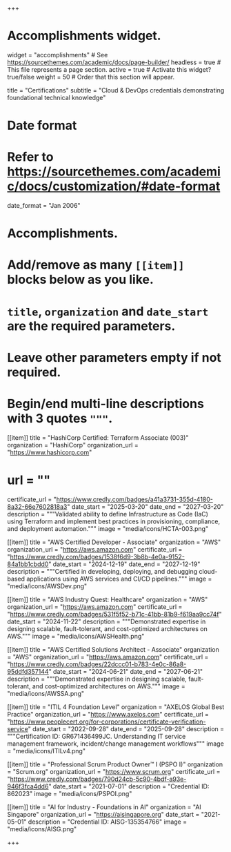 +++
# Accomplishments widget.
widget = "accomplishments"  # See https://sourcethemes.com/academic/docs/page-builder/
headless = true  # This file represents a page section.
active = true  # Activate this widget? true/false
weight = 50  # Order that this section will appear.

title = "Certifications"
subtitle = "Cloud & DevOps credentials demonstrating foundational technical knowledge"

# Date format
#   Refer to https://sourcethemes.com/academic/docs/customization/#date-format
date_format = "Jan 2006"

# Accomplishments.
#   Add/remove as many `[[item]]` blocks below as you like.
#   `title`, `organization` and `date_start` are the required parameters.
#   Leave other parameters empty if not required.
#   Begin/end multi-line descriptions with 3 quotes `"""`.

[[item]]
  title = "HashiCorp Certified: Terraform Associate (003)"
  organization = "HashiCorp"
  organization_url = "https://www.hashicorp.com"
  # url = ""
  certificate_url = "https://www.credly.com/badges/a41a3731-355d-4180-8a32-66e7602818a3"
  date_start = "2025-03-20"
  date_end = "2027-03-20"
  description = """Validated ability to define Infrastructure as Code (IaC) using Terraform and implement best practices in provisioning, compliance, and deployment automation."""
  image = "media/icons/HCTA-003.png"

[[item]]
  title = "AWS Certified Developer - Associate"
  organization = "AWS"
  organization_url = "https://aws.amazon.com"
  certificate_url = "https://www.credly.com/badges/1538f6d9-3b8b-4e0a-9152-84a1bb1cbdd0"
  date_start = "2024-12-19"
  date_end = "2027-12-19"
  description = """Certified in developing, deploying, and debugging cloud-based applications using AWS services and CI/CD pipelines."""
  image = "media/icons/AWSDev.png"

[[item]]
  title = "AWS Industry Quest: Healthcare"
  organization = "AWS"
  organization_url = "https://aws.amazon.com"
  certificate_url = "https://www.credly.com/badges/531f5f52-b71c-41bb-81b9-f619aa9cc74f"
  date_start = "2024-11-22"
  description = """Demonstrated expertise in designing scalable, fault-tolerant, and cost-optimized architectures on AWS."""
  image = "media/icons/AWSHealth.png"
  
[[item]]
  title = "AWS Certified Solutions Architect - Associate"
  organization = "AWS"
  organization_url = "https://aws.amazon.com"
  certificate_url = "https://www.credly.com/badges/22dccc01-b783-4e0c-86a8-95ddfd357144"
  date_start = "2024-06-21"
  date_end = "2027-06-21"
  description = """Demonstrated expertise in designing scalable, fault-tolerant, and cost-optimized architectures on AWS."""
  image = "media/icons/AWSSA.png"
  
[[item]]
  title = "ITIL 4 Foundation Level"
  organization = "AXELOS Global Best Practice"
  organization_url = "https://www.axelos.com"
  certificate_url = "https://www.peoplecert.org/for-corporations/certificate-verification-service"
  date_start = "2022-09-28"
  date_end = "2025-09-28"
  description = """Certification ID: GR671436499JC. Understanding IT service management framework, incident/change management workflows"""
  image = "media/icons/ITILv4.png"

[[item]]
  title = "Professional Scrum Product Owner™ I (PSPO I)"
  organization = "Scrum.org"
  organization_url = "https://www.scrum.org"
  certificate_url = "https://www.credly.com/badges/790d24cb-5c90-4bdf-a93e-946f3fca4dd6"
  date_start = "2021-07-01"
  description = "Credential ID: 862023"
  image = "media/icons/PSPOI.png"

[[item]]
  title = "AI for Industry - Foundations in AI"
  organization = "AI Singapore"
  organization_url = "https://aisingapore.org"
  date_start = "2021-05-01"
  description = "Credential ID: AISG-135354766"
  image = "media/icons/AISG.png"

+++
